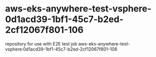 # aws-eks-anywhere-test-vsphere-0d1acd39-1bf1-45c7-b2ed-2cf12067f801-106
repository for use with E2E test job aws-eks-anywhere-test-vsphere:0d1acd39-1bf1-45c7-b2ed-2cf12067f801-106
